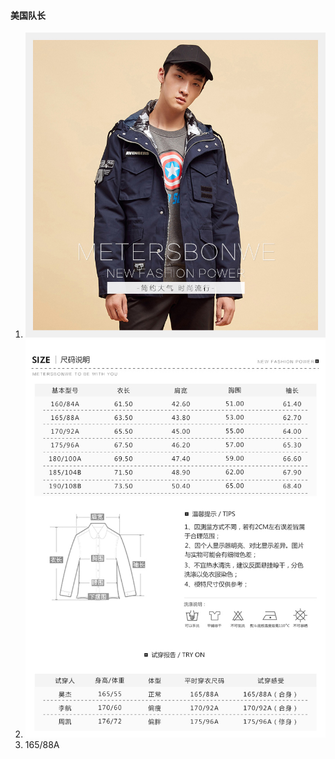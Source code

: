 #### 美国队长

1. ![衣服](assets/image/57ff2aabN4c9ea948.jpg)
2. ![尺寸](assets/image/57ff2aabNd27fc833.jpg)
3. 165/88A